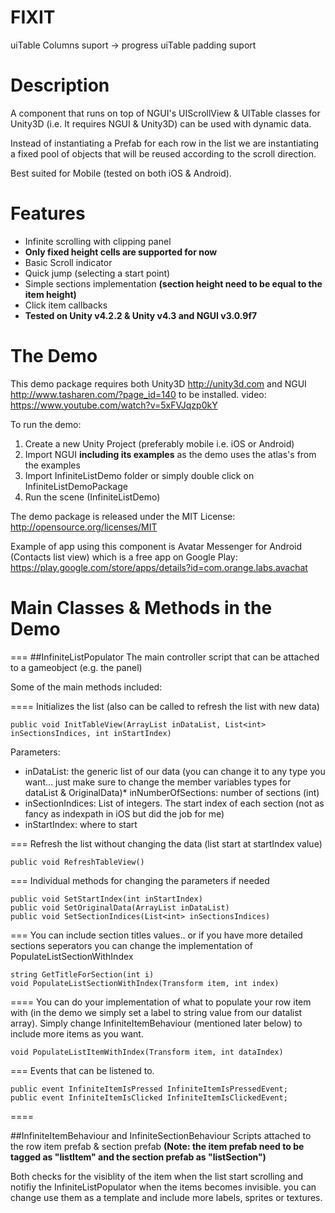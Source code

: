 FIXIT
=================
uiTable Columns suport -> progress
uiTable padding suport

Description
=================
A component that runs on top of NGUI's UIScrollView & UITable classes for Unity3D (i.e. It requires NGUI &amp; Unity3D) can be used with dynamic data.

Instead of instantiating a Prefab for each row in the list we are instantiating a fixed pool of objects that will be 
reused according to the scroll direction.

Best suited for Mobile (tested on both iOS & Android).

Features
============

* Infinite scrolling with clipping panel
* **Only fixed height cells are supported for now**
* Basic Scroll indicator
* Quick jump (selecting a start point)
* Simple sections implementation **(section height need to be equal to the item height)**
* Click item callbacks
* **Tested on Unity v4.2.2 & Unity v4.3 and NGUI v3.0.9f7**


The Demo
============
This demo package requires both Unity3D <http://unity3d.com> and NGUI <http://www.tasharen.com/?page_id=140> to be installed.
video: <https://www.youtube.com/watch?v=5xFVJqzp0kY>

To run the demo:

1. Create a new Unity Project (preferably mobile i.e. iOS or Android)
2. Import NGUI **including its examples** as the demo uses the atlas's from the examples
3. Import InfiniteListDemo folder or simply double click on InfiniteListDemoPackage
4. Run the scene (InfiniteListDemo)

The demo package is released under the MIT License:
<http://opensource.org/licenses/MIT>

Example of app using this component is Avatar Messenger for Android (Contacts list view) which is a free app on Google Play: <https://play.google.com/store/apps/details?id=com.orange.labs.avachat>

Main Classes & Methods in the Demo
===========
===
##InfiniteListPopulator 
The main controller script that can be attached to a gameobject (e.g. the panel)

Some of the main methods included:

====
Initializes the list (also can be called to refresh the list with new data)

	public void InitTableView(ArrayList inDataList, List<int> inSectionsIndices, int inStartIndex)


Parameters:

* inDataList: the generic list of our data (you can change it to any type you want… just make sure to change the member variables types for dataList & OriginalData)* inNumberOfSections: number of sections (int)
* inSectionIndices: List of integers. The start index of each section (not as fancy as indexpath in iOS but did the job for me)
* inStartIndex: where to start

===
Refresh the list without changing the data (list start at startIndex value)

	public void RefreshTableView()

===
Individual methods for changing the parameters if needed


	public void SetStartIndex(int inStartIndex)
	public void SetOriginalData(ArrayList inDataList)
	public void SetSectionIndices(List<int> inSectionsIndices)


===
You can include section titles values.. or if you have more detailed sections seperators you can change the implementation of PopulateListSectionWithIndex

	string GetTitleForSection(int i)
	void PopulateListSectionWithIndex(Transform item, int index)



====
You can do your implementation of what to populate your row item with (in the demo we simply set a label to string value from our datalist array). Simply change InfiniteItemBehaviour (mentioned later below) to include more items as you want.

	void PopulateListItemWithIndex(Transform item, int dataIndex)

===	
Events that can be listened to.

	public event InfiniteItemIsPressed InfiniteItemIsPressedEvent;
	public event InfiniteItemIsClicked InfiniteItemIsClickedEvent;

====

##InfiniteItemBehaviour and InfiniteSectionBehaviour
Scripts attached to the row item prefab & section prefab **(Note: the item prefab need to be tagged as "listItem" and the section prefab as "listSection")** 

Both checks for the visiblity of the item when the list start scrolling and notifiy the InfiniteListPopulator when the items becomes invisible. you can change use them as a template and include more labels, sprites or textures.
